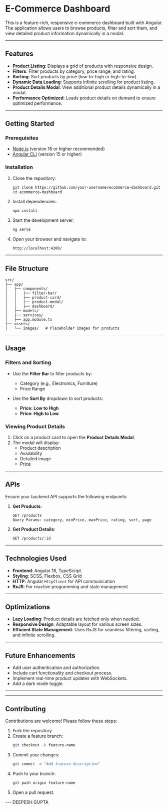 
# **E-Commerce Dashboard**

This is a feature-rich, responsive e-commerce dashboard built with Angular. The application allows users to browse products, filter and sort them, and view detailed product information dynamically in a modal.

---

## **Features**

- **Product Listing**: Displays a grid of products with responsive design.
- **Filters**: Filter products by category, price range, and rating.
- **Sorting**: Sort products by price (low-to-high or high-to-low).
- **Dynamic Data Loading**: Supports infinite scrolling for product listing.
- **Product Details Modal**: View additional product details dynamically in a modal.
- **Performance Optimized**: Loads product details on demand to ensure optimized performance.

---

## **Getting Started**

### **Prerequisites**

- [Node.js](https://nodejs.org/) (version 16 or higher recommended)
- [Angular CLI](https://angular.io/cli) (version 15 or higher)

### **Installation**

1. Clone the repository:
   ```bash
   git clone https://github.com/your-username/ecommerce-dashboard.git
   cd ecommerce-dashboard
   ```

2. Install dependencies:
   ```bash
   npm install
   ```

3. Start the development server:
   ```bash
   ng serve
   ```

4. Open your browser and navigate to:
   ```
   http://localhost:4200/
   ```

---

## **File Structure**

```
src/
├── app/
│   ├── components/
│   │   ├── filter-bar/
│   │   ├── product-card/
│   │   ├── product-modal/
│   │   ├── dashboard/
│   ├── models/
│   ├── services/
│   ├── app.module.ts
├── assets/
│   └── images/   # Placeholder images for products
```

---

## **Usage**

### **Filters and Sorting**

- Use the **Filter Bar** to filter products by:
  - Category (e.g., Electronics, Furniture)
  - Price Range

- Use the **Sort By** dropdown to sort products:
  - **Price: Low to High**
  - **Price: High to Low**

### **Viewing Product Details**

1. Click on a product card to open the **Product Details Modal**.
2. The modal will display:
   - Product description
   - Availability
   - Detailed image
   - Price

---

## **APIs**

Ensure your backend API supports the following endpoints:

1. **Get Products**:
   ```
   GET /products
   Query Params: category, minPrice, maxPrice, rating, sort, page
   ```

2. **Get Product Details**:
   ```
   GET /products/:id
   ```
---

## **Technologies Used**

- **Frontend**: Angular 16, TypeScript
- **Styling**: SCSS, Flexbox, CSS Grid
- **HTTP**: Angular `HttpClient` for API communication
- **RxJS**: For reactive programming and state management

---

## **Optimizations**

- **Lazy Loading**: Product details are fetched only when needed.
- **Responsive Design**: Adaptable layout for various screen sizes.
- **Efficient State Management**: Uses RxJS for seamless filtering, sorting, and infinite scrolling.

---

## **Future Enhancements**

- Add user authentication and authorization.
- Include cart functionality and checkout process.
- Implement real-time product updates with WebSockets.
- Add a dark mode toggle.

---

---

## **Contributing**

Contributions are welcome! Please follow these steps:

1. Fork the repository.
2. Create a feature branch:
   ```bash
   git checkout -b feature-name
   ```
3. Commit your changes:
   ```bash
   git commit -m "Add feature description"
   ```
4. Push to your branch:
   ```bash
   git push origin feature-name
   ```
5. Open a pull request.

--- DEEPESH GUPTA